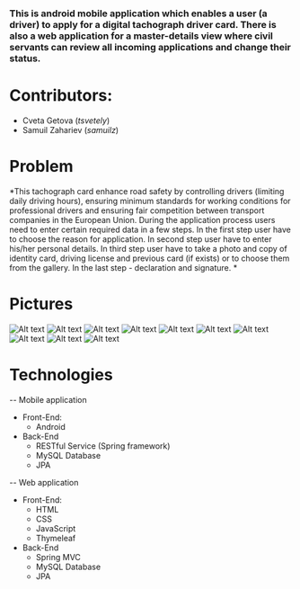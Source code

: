 ### This is android mobile application which enables a user (a driver) to apply for a digital tachograph driver card. There is also a web application for a master-details view where civil servants can review all incoming applications and change their status.

# Contributors: 
- Cveta Getova (*tsvetely*)
- Samuil Zahariev (*samuilz*)

# Problem
*This tachograph card enhance road safety by controlling drivers (limiting daily driving hours), ensuring minimum standards for working conditions for professional drivers and ensuring fair competition between transport companies in the European Union. During the application process users need to enter certain required data in a few steps. In the first step user have to choose the reason for application. In second step user have to enter his/her personal details. In third step user have to take a photo and copy of identity card, driving license and previous card (if exists) or to choose them from the gallery. In the last step - declaration and signature. *

# Pictures

![Alt text](https://github.com/TeamQuickSilver/GetMyDriverCard/blob/master/Images/Image1.png)
![Alt text](https://github.com/TeamQuickSilver/GetMyDriverCard/blob/master/Images/Image2.png)
![Alt text](https://github.com/TeamQuickSilver/GetMyDriverCard/blob/master/Images/Image3.png)
![Alt text](https://github.com/TeamQuickSilver/GetMyDriverCard/blob/master/Images/Image4.png)
![Alt text](https://github.com/TeamQuickSilver/GetMyDriverCard/blob/master/Images/Image5.png)
![Alt text](https://github.com/TeamQuickSilver/GetMyDriverCard/blob/master/Images/Image6.png)
![Alt text](https://github.com/TeamQuickSilver/GetMyDriverCard/blob/master/Images/Image7.png)
![Alt text](https://github.com/TeamQuickSilver/GetMyDriverCard/blob/master/Images/Image8.png)
![Alt text](https://github.com/TeamQuickSilver/GetMyDriverCard/blob/master/Images/Image9.png)
![Alt text](https://github.com/TeamQuickSilver/GetMyDriverCard/blob/master/Images/Image10.png)

# Technologies
-- Mobile application
  - Front-End:
    * Android
  - Back-End 
    * RESTful Service (Spring framework)
    * MySQL Database
    * JPA
    
-- Web application 
  - Front-End:
      * HTML
      * CSS
      * JavaScript
      * Thymeleaf
  - Back-End 
    * Spring MVC
    * MySQL Database
    * JPA
    
